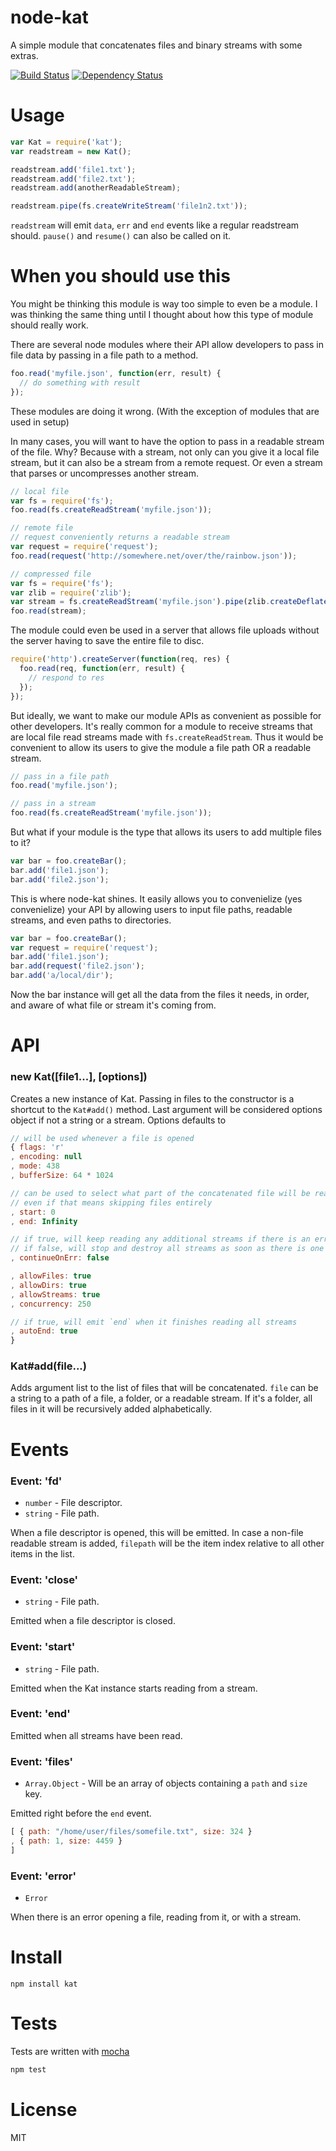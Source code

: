 # node-kat

A simple module that concatenates files and binary streams with some extras.

[![Build Status](https://secure.travis-ci.org/fent/node-kat.png)](http://travis-ci.org/fent/node-kat) [![Dependency Status](https://gemnasium.com/fent/node-kat.svg)](https://gemnasium.com/fent/node-kat)

# Usage

```js
var Kat = require('kat');
var readstream = new Kat();

readstream.add('file1.txt');
readstream.add('file2.txt');
readstream.add(anotherReadableStream);

readstream.pipe(fs.createWriteStream('file1n2.txt'));
```
`readstream` will emit `data`, `err` and `end` events like a regular readstream should. `pause()` and `resume()` can also be called on it.

# When you should use this
You might be thinking this module is way too simple to even be a module. I was thinking the same thing until I thought about how this type of module should really work.

There are several node modules where their API allow developers to pass in file data by passing in a file path to a method.

```js
foo.read('myfile.json', function(err, result) {
  // do something with result
});
```

These modules are doing it wrong. (With the exception of modules that are used in setup)

In many cases, you will want to have the option to pass in a readable stream of the file. Why? Because with a stream, not only can you give it a local file stream, but it can also be a stream from a remote request. Or even a stream that parses or uncompresses another stream.

```js
// local file
var fs = require('fs');
foo.read(fs.createReadStream('myfile.json'));

// remote file
// request conveniently returns a readable stream
var request = require('request');
foo.read(request('http://somewhere.net/over/the/rainbow.json'));

// compressed file
var fs = require('fs');
var zlib = require('zlib');
var stream = fs.createReadStream('myfile.json').pipe(zlib.createDeflate());
foo.read(stream);
```

The module could even be used in a server that allows file uploads without the server having to save the entire file to disc.

```js
require('http').createServer(function(req, res) {
  foo.read(req, function(err, result) {
    // respond to res
  });
});
```

But ideally, we want to make our module APIs as convenient as possible for other developers. It's really common for a module to receive streams that are local file read streams made with `fs.createReadStream`. Thus it would be convenient to allow its users to give the module a file path OR a readable stream.

```js
// pass in a file path
foo.read('myfile.json');

// pass in a stream
foo.read(fs.createReadStream('myfile.json'));
```

But what if your module is the type that allows its users to add multiple files to it?

```js
var bar = foo.createBar();
bar.add('file1.json');
bar.add('file2.json');
```

This is where node-kat shines. It easily allows you to convenielize (yes convenielize) your API by allowing users to input file paths, readable streams, and even paths to directories.

```js
var bar = foo.createBar();
var request = require('request');
bar.add('file1.json');
bar.add(request('file2.json');
bar.add('a/local/dir');
```

Now the bar instance will get all the data from the files it needs, in order, and aware of what file or stream it's coming from.


# API
### new Kat([file1...], [options])
Creates a new instance of Kat. Passing in files to the constructor is a shortcut to the `Kat#add()` method. Last argument will be considered options object if not a string or a stream. Options defaults to

```js
// will be used whenever a file is opened
{ flags: 'r'
, encoding: null
, mode: 438
, bufferSize: 64 * 1024

// can be used to select what part of the concatenated file will be read
// even if that means skipping files entirely
, start: 0
, end: Infinity

// if true, will keep reading any additional streams if there is an error
// if false, will stop and destroy all streams as soon as there is one error
, continueOnErr: false

, allowFiles: true
, allowDirs: true
, allowStreams: true
, concurrency: 250

// if true, will emit `end` when it finishes reading all streams
, autoEnd: true
}
```

### Kat#add(file...)
Adds argument list to the list of files that will be concatenated. `file` can be a string to a path of a file, a folder, or a readable stream. If it's a folder, all files in it will be recursively added alphabetically.

# Events

### Event: 'fd'
* `number` - File descriptor.
* `string` - File path.

When a file descriptor is opened, this will be emitted. In case a non-file readable stream is added, `filepath` will be the item index relative to all other items in the list.

### Event: 'close'
* `string` - File path.

Emitted when a file descriptor is closed.

### Event: 'start'
* `string` - File path.

Emitted when the Kat instance starts reading from a stream.

### Event: 'end'

Emitted when all streams have been read.

### Event: 'files'
* `Array.Object` - Will be an array of objects containing a `path` and `size` key.

Emitted right before the `end` event.

```js
[ { path: "/home/user/files/somefile.txt", size: 324 }
, { path: 1, size: 4459 }
]
```

### Event: 'error'
* `Error`

When there is an error opening a file, reading from it, or with a stream.


# Install

    npm install kat


# Tests
Tests are written with [mocha](http://visionmedia.github.com/mocha/)

```bash
npm test
```

# License
MIT
